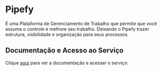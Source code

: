 # Pipefy

É uma Plataforma de Gerenciamento de Trabalho que permite que você assuma o controle e melhore seu trabalho. Deixando o Pipefy trazer estrutura, visibilidade e organização para seus processos.

## Documentação e Acesso ao Serviço

Clique [aqui](https://www.pipefy.com/pt-br) para ver a documentação e acessar o serviço.